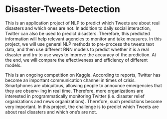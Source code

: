 # Disaster-Tweets-Detection
This is an application project of NLP to predict which Tweets are about real disasters and which
ones are not. In addition to daily social interaction, Twitter can also be used to predict disasters.
Therefore, this predicted information will help relevant agencies to monitor and take measures. In
this project, we will use general NLP methods to pre-process the tweets text data, and then use
different RNN models to predict whether it is a real disaster and try to use ways to improve the
accuracy of the prediction. At the end, we will compare the effectiveness and efficiency of different
models.

This is an ongoing competition on Kaggle. According to reports, Twitter has become an important communication
channel in times of crisis. Smartphones are ubiquitous, allowing people to announce emergencies that they are observ-
ing in real time. Therefore, more organizations are interested in programmatically monitoring Twitter (i.e. disaster
relief organizations and news organizations). Therefore, such predictions become very important. In this project, the
challenge is to predict which Tweets are about real disasters and which one’s are not.

